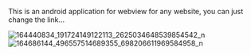 This is an android application for webview for any website, you can just change the link...



![164440834_191724149122113_2625034648539854542_n](https://user-images.githubusercontent.com/64566472/112113915-b8c31200-8bb7-11eb-8135-5804093c36aa.jpg)
![164686144_496557514689355_698206611969584958_n](https://user-images.githubusercontent.com/64566472/112113971-c8425b00-8bb7-11eb-8e17-9b32b4ddb778.jpg)



